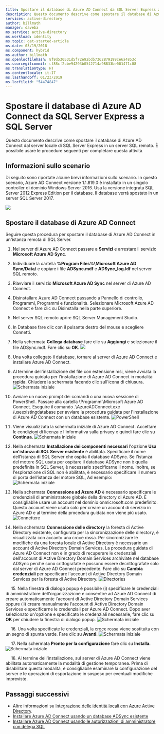 ```yaml
---
title: Spostare il database di Azure AD Connect da SQL Server Express a SQL Server. | Microsoft Docs
description: Questo documento descrive come spostare il database di Azure AD Connect dal server locale di SQL Server Express in un server SQL remoto.
services: active-directory
author: billmath
manager: daveba
ms.service: active-directory
ms.workload: identity
ms.topic: get-started-article
ms.date: 03/19/2018
ms.component: hybrid
ms.author: billmath
ms.openlocfilehash: 8f9d530531d5f72e92bdb7362879199ce6a4853c
ms.sourcegitcommit: cf88cf2cbe94293b0542714a98833be001471c08
ms.translationtype: HT
ms.contentlocale: it-IT
ms.lasthandoff: 01/23/2019
ms.locfileid: "54474847"
---
```

# <a name="move-azure-ad-connect-database-from-sql-server-express-to-sql-server"></a>Spostare il database di Azure AD Connect da SQL Server Express a SQL Server 

Questo documento descrive come spostare il database di Azure AD Connect dal server locale di SQL Server Express in un server SQL remoto.  È possibile usare le procedure seguenti per completare questa attività.

## <a name="about-this-scenario"></a>Informazioni sullo scenario
Di seguito sono riportate alcune brevi informazioni sullo scenario.  In questo scenario, Azure AD Connect versione 1.1.819.0 è installato in un singolo controller di dominio Windows Server 2016.  Usa la versione integrata SQL Server 2012 Express Edition per il database.  Il database verrà spostato in un server SQL Server 2017.

![](media/how-to-connect-install-move-db/move1.png)

## <a name="move-the-azure-ad-connect-database"></a>Spostare il database di Azure AD Connect
Seguire questa procedura per spostare il database di Azure AD Connect in un'istanza remota di SQL Server.

1.  Nel server di Azure AD Connect passare a **Servizi** e arrestare il servizio **Microsoft Azure AD Sync**.
2. Individuare la cartella **%Program Files%\Microsoft Azure AD Sync/Data/** e copiare i file **ADSync.mdf** e **ADSync_log.ldf** nel server SQL remoto.
3. Riavviare il servizio **Microsoft Azure AD Sync** nel server di Azure AD Connect.
4. Disinstallare Azure AD Connect passando a Pannello di controllo, Programmi, Programmi e funzionalità.  Selezionare Microsoft Azure AD Connect e fare clic su Disinstalla nella parte superiore.
5. Nel server SQL remoto aprire SQL Server Management Studio.
6. In Database fare clic con il pulsante destro del mouse e scegliere Connetti.
7. Nella schermata **Collega database** fare clic su **Aggiungi** e selezionare il file ADSync.mdf.  Fare clic su **OK**.
![](media/how-to-connect-install-move-db/move2.png)

8. Una volta collegato il database, tornare al server di Azure AD Connect e installare Azure AD Connect.
9. Al termine dell'installazione del file con estensione msi, viene avviata la procedura guidata per l'installazione di Azure AD Connect in modalità rapida. Chiudere la schermata facendo clic sull'icona di chiusura.
![Schermata iniziale](./media/how-to-connect-install-move-db/db1.png)
10. Avviare un nuovo prompt dei comandi o una nuova sessione di PowerShell. Passare alla cartella <drive>\Programmi\Microsoft Azure AD Connect. Eseguire il comando .\AzureADConnect.exe /useexistingdatabase per avviare la procedura guidata per l'installazione di Azure AD Connect con un database esistente.
![PowerShell](./media/how-to-connect-install-move-db/db2.png)
11. Viene visualizzata la schermata iniziale di Azure AD Connect. Accettare le condizioni di licenza e l'informativa sulla privacy e quindi fare clic su **Continua**.
![Schermata iniziale](./media/how-to-connect-install-move-db/db3.png)
12. Nella schermata **Installazione dei componenti necessari** l'opzione **Usa un'istanza di SQL Server esistente** è abilitata. Specificare il nome dell'istanza di SQL Server che ospita il database ADSync. Se l'istanza del motore SQL usata per ospitare il database ADSync non è quella predefinita in SQL Server, è necessario specificarne il nome. Inoltre, se l'esplorazione di SQL non è abilitata, è necessario specificare il numero di porta dell'istanza del motore SQL, Ad esempio:          
![Schermata iniziale](./media/how-to-connect-install-move-db/db4.png)           

13. Nella schermata **Connessione ad Azure AD** è necessario specificare le credenziali di amministratore globale della directory di Azure AD. È consigliabile usare un account nel dominio onmicrosoft.com predefinito. Questo account viene usato solo per creare un account di servizio in Azure AD e al termine della procedura guidata non viene più usato.
![Connettere](./media/how-to-connect-install-move-db/db5.png)
 
14. Nella schermata **Connessione delle directory** la foresta di Active Directory esistente, configurata per la sincronizzazione delle directory, è visualizzata con accanto una croce rossa. Per sincronizzare le modifiche da una foresta locale di Active Directory è necessario un account di Active Directory Domain Services. La procedura guidata di Azure AD Connect non è in grado di recuperare le credenziali dell'account di Active Directory Domain Services archiviate nel database ADSync perché sono crittografate e possono essere decrittografate solo dal server di Azure AD Connect precedente. Fare clic su **Cambia credenziali** per specificare l'account di Active Directory Domain Services per la foresta di Active Directory.
![Directories](./media/how-to-connect-install-move-db/db6.png)
 
 
15. Nella finestra di dialogo popup è possibile (i) specificare le credenziali di amministratore dell'organizzazione e consentire ad Azure AD Connect di creare automaticamente l'account di Active Directory Domain Services oppure (ii) creare manualmente l'account di Active Directory Domain Services e specificarne le credenziali per Azure AD Connect. Dopo aver selezionato un'opzione e specificato le credenziali necessarie, fare clic su **OK** per chiudere la finestra di dialogo popup.
![Schermata iniziale](./media/how-to-connect-install-move-db/db7.png)
 
 
16. Una volta specificate le credenziali, la croce rossa viene sostituita con un segno di spunta verde. Fare clic su **Avanti**.
![Schermata iniziale](./media/how-to-connect-install-move-db/db8.png)
 
 
17. Nella schermata **Pronto per la configurazione** fare clic su **Installa**.
![Schermata iniziale](./media/how-to-connect-install-move-db/db9.png)
 
 
18. Al termine dell'installazione, sul server di Azure AD Connect viene abilitata automaticamente la modalità di gestione temporanea. Prima di disabilitare questa modalità, è consigliabile esaminare la configurazione del server e le operazioni di esportazione in sospeso per eventuali modifiche impreviste. 

## <a name="next-steps"></a>Passaggi successivi

- Altre informazioni su [Integrazione delle identità locali con Azure Active Directory](whatis-hybrid-identity.md).
- [Installare Azure AD Connect usando un database ADSync esistente](how-to-connect-install-existing-database.md)
- [Installare Azure AD Connect usando le autorizzazioni di amministratore con delega SQL](how-to-connect-install-sql-delegation.md)

